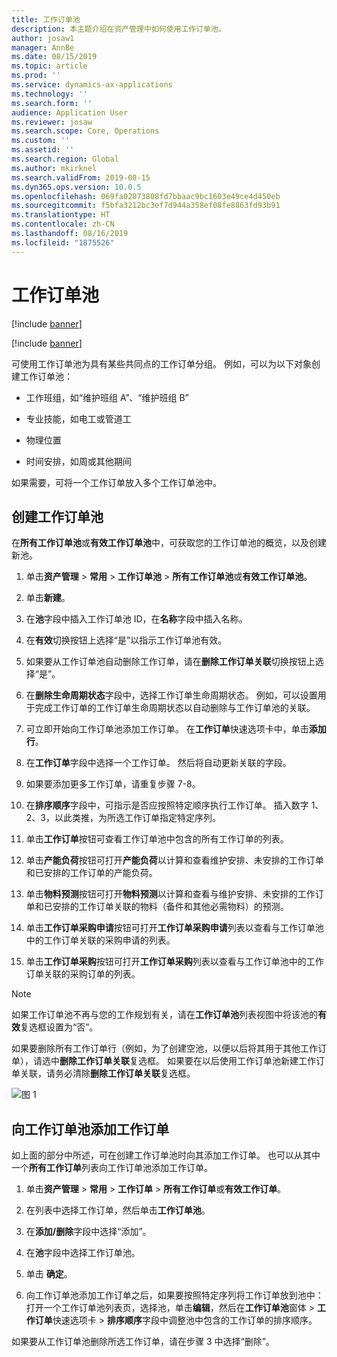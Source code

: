 ```yaml
---
title: 工作订单池
description: 本主题介绍在资产管理中如何使用工作订单池。
author: josaw1
manager: AnnBe
ms.date: 08/15/2019
ms.topic: article
ms.prod: ''
ms.service: dynamics-ax-applications
ms.technology: ''
ms.search.form: ''
audience: Application User
ms.reviewer: josaw
ms.search.scope: Core, Operations
ms.custom: ''
ms.assetid: ''
ms.search.region: Global
ms.author: mkirknel
ms.search.validFrom: 2019-08-15
ms.dyn365.ops.version: 10.0.5
ms.openlocfilehash: 069fa02073808fd7bbaac9bc1603e49ce4d450eb
ms.sourcegitcommit: f5bfa3212bc3ef7d944a358ef08fe8863fd93b91
ms.translationtype: HT
ms.contentlocale: zh-CN
ms.lasthandoff: 08/16/2019
ms.locfileid: "1875526"
---
```

# <a name="work-order-pools"></a>工作订单池


[!include [banner](../../includes/banner.md)]

[!include [banner](../../includes/preview-banner.md)]


可使用工作订单池为具有某些共同点的工作订单分组。 例如，可以为以下对象创建工作订单池：

- 工作班组，如“维护班组 A”、“维护班组 B”  

- 专业技能，如电工或管道工  

- 物理位置  

- 时间安排，如周或其他期间  


如果需要，可将一个工作订单放入多个工作订单池中。


## <a name="create-work-order-pool"></a>创建工作订单池

在**所有工作订单池**或**有效工作订单池**中，可获取您的工作订单池的概览，以及创建新池。

1. 单击**资产管理** > **常用** > **工作订单池** > **所有工作订单池**或**有效工作订单池**。

2. 单击**新建**。

3. 在**池**字段中插入工作订单池 ID，在**名称**字段中插入名称。

4. 在**有效**切换按钮上选择“是”以指示工作订单池有效。

5. 如果要从工作订单池自动删除工作订单，请在**删除工作订单关联**切换按钮上选择“是”。

6. 在**删除生命周期状态**字段中，选择工作订单生命周期状态。 例如，可以设置用于完成工作订单的工作订单生命周期状态以自动删除与工作订单池的关联。

7. 可立即开始向工作订单池添加工作订单。 在**工作订单**快速选项卡中，单击**添加行**。

8. 在**工作订单**字段中选择一个工作订单。 然后将自动更新关联的字段。

9. 如果要添加更多工作订单，请重复步骤 7-8。

10. 在**排序顺序**字段中，可指示是否应按照特定顺序执行工作订单。 插入数字 1、2、3，以此类推，为所选工作订单指定特定序列。

11. 单击**工作订单**按钮可查看工作订单池中包含的所有工作订单的列表。

12. 单击**产能负荷**按钮可打开**产能负荷**以计算和查看维护安排、未安排的工作订单和已安排的工作订单的产能负荷。

13. 单击**物料预测**按钮可打开**物料预测**以计算和查看与维护安排、未安排的工作订单和已安排的工作订单关联的物料（备件和其他必需物料）的预测。

14. 单击**工作订单采购申请**按钮可打开**工作订单采购申请**列表以查看与工作订单池中的工作订单关联的采购申请的列表。

15. 单击**工作订单采购**按钮可打开**工作订单采购**列表以查看与工作订单池中的工作订单关联的采购订单的列表。

>[!NOTE]
>如果工作订单池不再与您的工作规划有关，请在**工作订单池**列表视图中将该池的**有效**复选框设置为“否”。

如果要删除所有工作订单行（例如，为了创建空池，以便以后将其用于其他工作订单），请选中**删除工作订单关联**复选框。 如果要在以后使用工作订单池新建工作订单关联，请务必清除**删除工作订单关联**复选框。


![图 1](media/22-work-orders.png)


## <a name="add-work-order-to-a-work-order-pool"></a>向工作订单池添加工作订单

如上面的部分中所述，可在创建工作订单池时向其添加工作订单。 也可以从其中一个**所有工作订单**列表向工作订单池添加工作订单。

1. 单击**资产管理** > **常用** > **工作订单** > **所有工作订单**或**有效工作订单**。

2. 在列表中选择工作订单，然后单击**工作订单池**。

3. 在**添加/删除**字段中选择“添加”。

4. 在**池**字段中选择工作订单池。

5. 单击 **确定**。

6. 向工作订单池添加工作订单之后，如果要按照特定序列将工作订单放到池中：打开一个工作订单池列表页，选择池，单击**编辑**，然后在**工作订单池**窗体 > **工作订单**快速选项卡 > **排序顺序**字段中调整池中包含的工作订单的排序顺序。

如果要从工作订单池删除所选工作订单，请在步骤 3 中选择“删除”。

